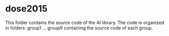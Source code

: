 # dose2015
This folder contains the source code of the AI library.
The code is organized in folders:
group1
...
group9
containing the source code of each group.


